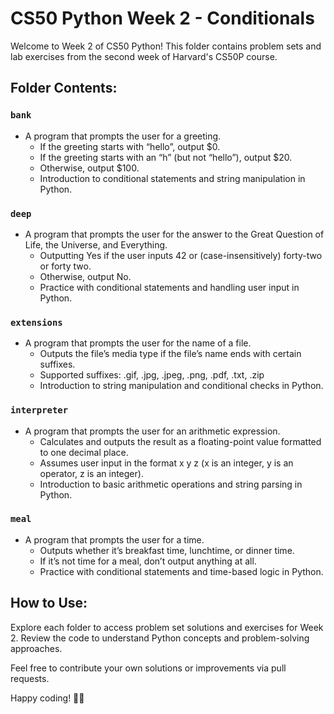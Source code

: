# CS50 Python Week 2 - Conditionals

Welcome to Week 2 of CS50 Python! This folder contains problem sets and lab exercises from the second week of Harvard's CS50P course.

## Folder Contents:

### `bank`
- A program that prompts the user for a greeting.
  - If the greeting starts with “hello”, output $0.
  - If the greeting starts with an “h” (but not “hello”), output $20.
  - Otherwise, output $100.
  - Introduction to conditional statements and string manipulation in Python.

### `deep`
- A program that prompts the user for the answer to the Great Question of Life, the Universe, and Everything.
  - Outputting Yes if the user inputs 42 or (case-insensitively) forty-two or forty two.
  - Otherwise, output No.
  - Practice with conditional statements and handling user input in Python.

### `extensions`
- A program that prompts the user for the name of a file.
  - Outputs the file’s media type if the file’s name ends with certain suffixes.
  - Supported suffixes: .gif, .jpg, .jpeg, .png, .pdf, .txt, .zip
  - Introduction to string manipulation and conditional checks in Python.

### `interpreter`
- A program that prompts the user for an arithmetic expression.
  - Calculates and outputs the result as a floating-point value formatted to one decimal place.
  - Assumes user input in the format x y z (x is an integer, y is an operator, z is an integer).
  - Introduction to basic arithmetic operations and string parsing in Python.

### `meal`
- A program that prompts the user for a time.
  - Outputs whether it’s breakfast time, lunchtime, or dinner time.
  - If it’s not time for a meal, don’t output anything at all.
  - Practice with conditional statements and time-based logic in Python.

## How to Use:

Explore each folder to access problem set solutions and exercises for Week 2. Review the code to understand Python concepts and problem-solving approaches.

Feel free to contribute your own solutions or improvements via pull requests.

Happy coding! 🐍✨
